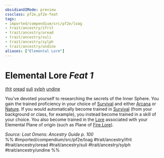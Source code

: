 ```yaml
---
obsidianUIMode: preview
cssclass: pf2e,pf2e-feat
tags:
- imported/compendium/src/pf2e/loag
- trait/ancestry/ifrit
- trait/ancestry/oread
- trait/ancestry/suli
- trait/ancestry/sylph
- trait/ancestry/undine
aliases: ["Elemental Lore"]
---
```

# Elemental Lore  *Feat 1*  
[ifrit](ifrit-b2.md)  [oread](oread-b2.md)  [suli](suli-b2.md)  [sylph](sylph-b2.md)  [undine](undine-b2.md)  


You've devoted yourself to researching the secrets of the Inner Sphere. You gain the trained proficiency in your choice of [Survival](../skills.md#Survival) and either [Arcana](../skills.md#Arcana) or [Nature](../skills.md#Nature). If you would automatically become trained in [Survival](../skills.md#Survival) (from your background or class, for example), you instead become trained in a skill of your choice. You also become trained in the [Lore](../skills.md#Lore) associated with your Elemental Plane of origin (such as Plane of [Fire Lore](../skills.md#Lore)).

*Source: Lost Omens: Ancestry Guide p. 100*  
%% #imported/compendium/src/pf2e/loag #trait/ancestry/ifrit #trait/ancestry/oread #trait/ancestry/suli #trait/ancestry/sylph #trait/ancestry/undine %%